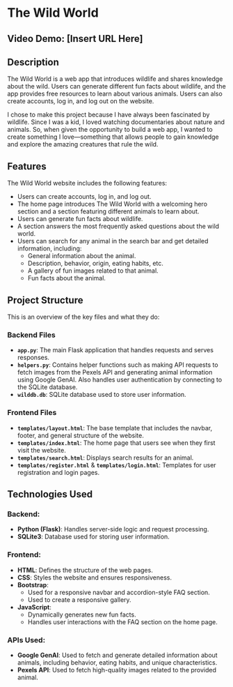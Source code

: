 # The Wild World

## Video Demo: [Insert URL Here]

## Description
The Wild World is a web app that introduces wildlife and shares knowledge about the wild. Users can generate different fun facts about wildlife, and the app provides free resources to learn about various animals. Users can also create accounts, log in, and log out on the website.

I chose to make this project because I have always been fascinated by wildlife. Since I was a kid, I loved watching documentaries about nature and animals. So, when given the opportunity to build a web app, I wanted to create something I love—something that allows people to gain knowledge and explore the amazing creatures that rule the wild.

## Features
The Wild World website includes the following features:
- Users can create accounts, log in, and log out.
- The home page introduces The Wild World with a welcoming hero section and a section featuring different animals to learn about.
- Users can generate fun facts about wildlife.
- A section answers the most frequently asked questions about the wild world.
- Users can search for any animal in the search bar and get detailed information, including:
  - General information about the animal.
  - Description, behavior, origin, eating habits, etc.
  - A gallery of fun images related to that animal.
  - Fun facts about the animal.

## Project Structure
This is an overview of the key files and what they do:

### Backend Files
- **`app.py`**: The main Flask application that handles requests and serves responses.
- **`helpers.py`**: Contains helper functions such as making API requests to fetch images from the Pexels API and generating animal information using Google GenAI. Also handles user authentication by connecting to the SQLite database.
- **`wilddb.db`**: SQLite database used to store user information.

### Frontend Files
- **`templates/layout.html`**: The base template that includes the navbar, footer, and general structure of the website.
- **`templates/index.html`**: The home page that users see when they first visit the website.
- **`templates/search.html`**: Displays search results for an animal.
- **`templates/register.html`** & **`templates/login.html`**: Templates for user registration and login pages.

## Technologies Used

### Backend:
- **Python (Flask)**: Handles server-side logic and request processing.
- **SQLite3**: Database used for storing user information.

### Frontend:
- **HTML**: Defines the structure of the web pages.
- **CSS**: Styles the website and ensures responsiveness.
- **Bootstrap**:
  - Used for a responsive navbar and accordion-style FAQ section.
  - Used to create a responsive gallery.
- **JavaScript**:
  - Dynamically generates new fun facts.
  - Handles user interactions with the FAQ section on the home page.

### APIs Used:
- **Google GenAI**: Used to fetch and generate detailed information about animals, including behavior, eating habits, and unique characteristics.
- **Pexels API**: Used to fetch high-quality images related to the provided animal.
